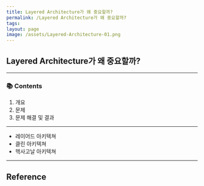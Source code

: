 ```yaml
---
title: Layered Architecture가 왜 중요할까?
permalink: /Layered Architecture가 왜 중요할까?
tags: 
layout: page
image: /assets/Layered-Architecture-01.png
---
```

## Layered Architecture가 왜 중요할까?

---

### 📚 Contents

1. 개요
2. 문제
3. 문제 해결 및 결과

---

- 레이어드 아키텍쳐
- 클린 아키텍쳐
- 헥사고날 아키텍쳐


---

## Reference
